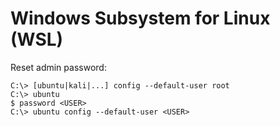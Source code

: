 # Windows Subsystem for Linux (WSL)

Reset admin password:
```
C:\> [ubuntu|kali|...] config --default-user root
C:\> ubuntu
$ password <USER>
C:\> ubuntu config --default-user <USER>
```
